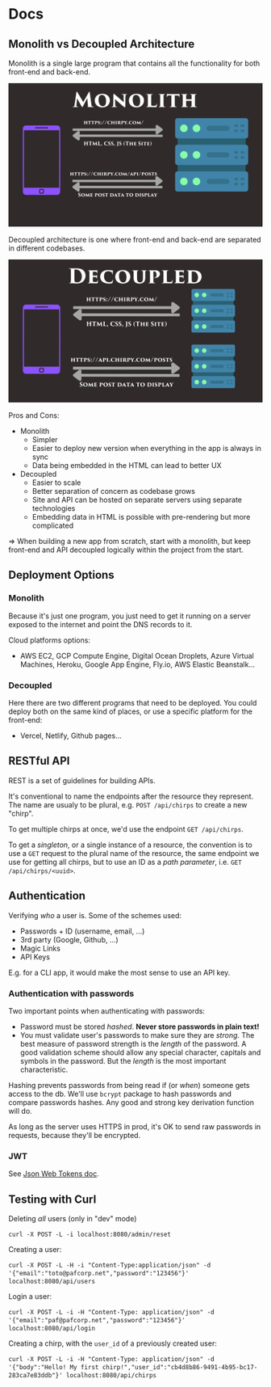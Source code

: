 # Docs

## Monolith vs Decoupled Architecture

Monolith is a single large program that contains all the functionality for both front-end and back-end.

![monolith architecture](./monolith.png)

Decoupled architecture is one where front-end and back-end are separated in different codebases.

![decoupled architecture](./decoupled.png)

Pros and Cons:
- Monolith
  - Simpler
  - Easier to deploy new version when everything in the app is always in sync
  - Data being embedded in the HTML can lead to better UX
- Decoupled
  - Easier to scale
  - Better separation of concern as codebase grows
  - Site and API can be hosted on separate servers using separate technologies
  - Embedding data in HTML is possible with pre-rendering but more complicated

=> When building a new app from scratch, start with a monolith, but keep front-end and API decoupled logically within the project from the start.

## Deployment Options

### Monolith

Because it's just one program, you just need to get it running on a server exposed to the internet and point the DNS records to it.

Cloud platforms options:
- AWS EC2, GCP Compute Engine, Digital Ocean Droplets, Azure Virtual Machines, Heroku, Google App Engine, Fly.io, AWS Elastic Beanstalk...

### Decoupled

Here there are two different programs that need to be deployed. You could deploy both on the same kind of places, or use a specific platform for the front-end:
- Vercel, Netlify, Github pages...

## RESTful API

REST is a set of guidelines for building APIs.

It's conventional to name the endpoints after the resource they represent. The name are usualy to be plural, e.g. `POST /api/chirps` to create a new "chirp".

To get multiple chirps at once, we'd use the endpoint `GET /api/chirps`.

To get a *singleton*, or a single instance of a resource, the convention is to use a `GET` request to the plural name of the resource, the same endpoint we use for getting all chirps, but to use an ID as a *path parameter*, i.e. `GET /api/chirps/<uuid>`.

## Authentication

Verifying *who* a user is. Some of the schemes used:
- Passwords + ID (username, email, ...)
- 3rd party (Google, Github, ...)
- Magic Links
- API Keys

E.g. for a CLI app, it would make the most sense to use an API key.

### Authentication with passwords

Two important points when authenticating with passwords:
- Password must be stored *hashed*. **Never store passwords in plain text!**
- You must validate user's passwords to make sure they are *strong*. The best measure of password strength is the *length* of the password. A good validation scheme should allow any special character, capitals and symbols in the password. But the *length* is the most important characteristic.

Hashing prevents passwords from being read if (or *when*) someone gets access to the db. We'll use `bcrypt` package to hash passwords and compare passwords hashes. Any good and strong key derivation function will do.

As long as the server uses HTTPS in prod, it's OK to send raw passwords in requests, because they'll be encrypted.

### JWT

See [Json Web Tokens doc](./JWT.md).

## Testing with Curl

Deleting *all* users (only in "dev" mode)
```shell
curl -X POST -L -i localhost:8080/admin/reset
```

Creating a user:
```shell
curl -X POST -L -H -i "Content-Type:application/json" -d '{"email":"toto@pafcorp.net","password":"123456"}' localhost:8080/api/users
```

Login a user:
```shell
curl -X POST -L -i -H "Content-Type: application/json" -d '{"email":"paf@pafcorp.net","password":"123456"}' localhost:8080/api/login
```

Creating a chirp, with the `user_id` of a previously created user:
```shell
curl -X POST -L -i -H "Content-Type: application/json" -d '{"body":"Hello! My first chirp!","user_id":"cb4d8b86-9491-4b95-bc17-283ca7e83ddb"}' localhost:8080/api/chirps
```

